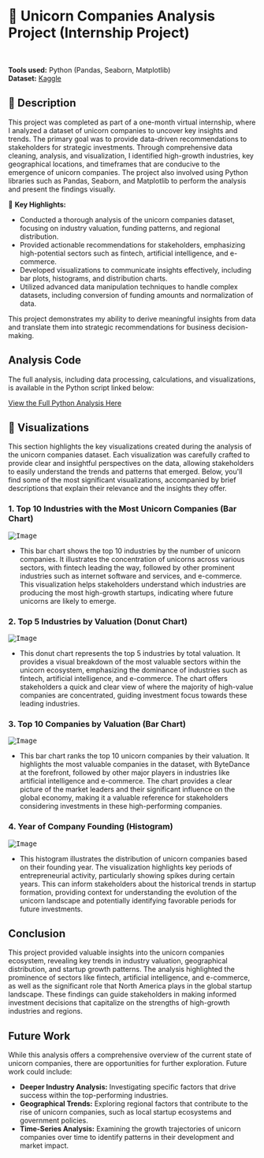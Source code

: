 # :unicorn: Unicorn Companies Analysis Project (Internship Project) 
<br>

**Tools used:** Python (Pandas, Seaborn, Matplotlib) <br>
**Dataset:** [Kaggle](https://www.kaggle.com/datasets/frtgnn/list-of-unicorn-companies)

## :memo: Description
This project was completed as part of a one-month virtual internship, where I analyzed a dataset of unicorn companies to uncover key insights and trends. The primary goal was to provide data-driven recommendations to stakeholders for strategic investments. Through comprehensive data cleaning, analysis, and visualization, I identified high-growth industries, key geographical locations, and timeframes that are conducive to the emergence of unicorn companies. The project also involved using Python libraries such as Pandas, Seaborn, and Matplotlib to perform the analysis and present the findings visually.

  :key: **Key Highlights:**
- Conducted a thorough analysis of the unicorn companies dataset, focusing on industry valuation, funding patterns, and regional distribution.
- Provided actionable recommendations for stakeholders, emphasizing high-potential sectors such as fintech, artificial intelligence, and e-commerce.
- Developed visualizations to communicate insights effectively, including bar plots, histograms, and distribution charts.
- Utilized advanced data manipulation techniques to handle complex datasets, including conversion of funding amounts and normalization of data.

This project demonstrates my ability to derive meaningful insights from data and translate them into strategic recommendations for business decision-making.

## Analysis Code

The full analysis, including data processing, calculations, and visualizations, is available in the Python script linked below:

[View the Full Python Analysis Here](https://github.com/MaryamRafiquee/Unicorn-Companies-Analysis/blob/main/unicorn_analysis.ipynb)

## :bookmark: Visualizations

This section highlights the key visualizations created during the analysis of the unicorn companies dataset. Each visualization was carefully crafted to provide clear and insightful perspectives on the data, allowing stakeholders to easily understand the trends and patterns that emerged. Below, you'll find some of the most significant visualizations, accompanied by brief descriptions that explain their relevance and the insights they offer.


### 1. **Top 10 Industries with the Most Unicorn Companies (Bar Chart)**
<kbd>![Image](https://github.com/user-attachments/assets/96ad0970-2f19-4c7e-afe9-2a1e693b3a6e)</kbd>
   - This bar chart shows the top 10 industries by the number of unicorn companies. It illustrates the concentration of unicorns across various sectors, with fintech leading the way, followed by other prominent industries such as internet software and services, and e-commerce. This visualization helps stakeholders understand which industries are producing the most high-growth startups, indicating where future unicorns are likely to emerge.

### 2. **Top 5 Industries by Valuation (Donut Chart)**
<kbd>![Image](https://github.com/user-attachments/assets/645ecf58-6246-4e30-886c-b33a22ff7488)</kbd>
   - This donut chart represents the top 5 industries by total valuation. It provides a visual breakdown of the most valuable sectors within the unicorn ecosystem, emphasizing the dominance of industries such as fintech, artificial intelligence, and e-commerce. The chart offers stakeholders a quick and clear view of where the majority of high-value companies are concentrated, guiding investment focus towards these leading industries.

### 3. **Top 10 Companies by Valuation (Bar Chart)**
<kbd>![Image](https://github.com/user-attachments/assets/7cad2814-a4ab-4a8a-b1e4-dab902176495)</kbd> 
   - This bar chart ranks the top 10 unicorn companies by their valuation. It highlights the most valuable companies in the dataset, with ByteDance at the forefront, followed by other major players in industries like artificial intelligence and e-commerce. The chart provides a clear picture of the market leaders and their significant influence on the global economy, making it a valuable reference for stakeholders considering investments in these high-performing companies.

### 4. **Year of Company Founding (Histogram)**
<kbd>![Image](https://github.com/user-attachments/assets/aa871e76-f045-4d87-9eb6-9bfc19e3e6f9)</kbd>
   - This histogram illustrates the distribution of unicorn companies based on their founding year. The visualization highlights key periods of entrepreneurial activity, particularly showing spikes during certain years. This can inform stakeholders about the historical trends in startup formation, providing context for understanding the evolution of the unicorn landscape and potentially identifying favorable periods for future investments.

## Conclusion

This project provided valuable insights into the unicorn companies ecosystem, revealing key trends in industry valuation, geographical distribution, and startup growth patterns. The analysis highlighted the prominence of sectors like fintech, artificial intelligence, and e-commerce, as well as the significant role that North America plays in the global startup landscape. These findings can guide stakeholders in making informed investment decisions that capitalize on the strengths of high-growth industries and regions.

## Future Work

While this analysis offers a comprehensive overview of the current state of unicorn companies, there are opportunities for further exploration. Future work could include:
- **Deeper Industry Analysis:** Investigating specific factors that drive success within the top-performing industries.
- **Geographical Trends:** Exploring regional factors that contribute to the rise of unicorn companies, such as local startup ecosystems and government policies.
- **Time-Series Analysis:** Examining the growth trajectories of unicorn companies over time to identify patterns in their development and market impact.

